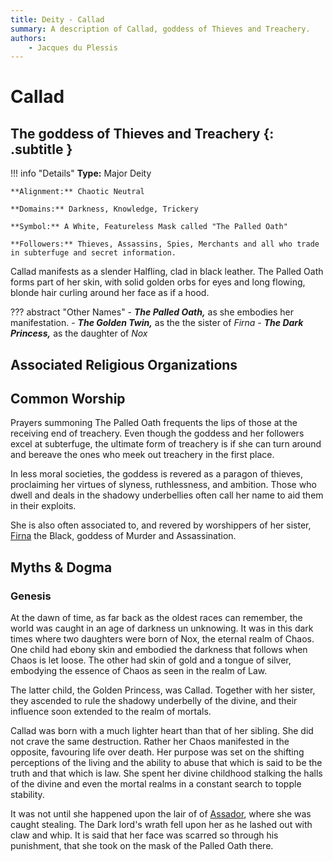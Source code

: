 ```yaml
---
title: Deity - Callad
summary: A description of Callad, goddess of Thieves and Treachery.
authors:
    - Jacques du Plessis
---
```

# Callad
## The goddess of Thieves and Treachery {: .subtitle }

!!! info "Details"
    **Type:** Major Deity

    **Alignment:** Chaotic Neutral

    **Domains:** Darkness, Knowledge, Trickery

    **Symbol:** A White, Featureless Mask called "The Palled Oath"

    **Followers:** Thieves, Assassins, Spies, Merchants and all who trade in subterfuge and secret information.

Callad manifests as a slender Halfling, clad in black leather.  The Palled Oath forms part of her skin, with solid golden orbs for eyes and long flowing, blonde hair curling around her face as if a hood.

??? abstract "Other Names"
    - ***The Palled Oath,*** as she embodies her manifestation.
    - ***The Golden Twin,*** as the the sister of _Firna_
    - ***The Dark Princess,*** as the daughter of _Nox_

## Associated Religious Organizations

## Common Worship
Prayers summoning The Palled Oath frequents the lips of those at the receiving end of treachery.  Even though the goddess and her followers excel at subterfuge, the ultimate form of treachery is if she can turn around and bereave the ones who meek out treachery in the first place.

In less moral societies, the goddess is revered as a paragon of thieves, proclaiming her virtues of slyness, ruthlessness, and ambition.  Those who dwell and deals in the shadowy underbellies often call her name to aid them in their exploits.

She is also often associated to, and revered by worshippers of her sister, [Firna](/religion/deities/firna) the Black, goddess of Murder and Assassination.

## Myths & Dogma
### Genesis
At the dawn of time, as far back as the oldest races can remember, the world was caught in an age of darkness un unknowing.  It was in this dark times where two daughters were born of Nox, the eternal realm of Chaos.  One child had ebony skin and embodied the darkness that follows when Chaos is let loose.  The other had skin of gold and a tongue of silver, embodying the essence of Chaos as seen in the realm of Law.

The latter child, the Golden Princess, was Callad.  Together with her sister, they ascended to rule the shadowy underbelly of the divine, and their influence soon extended to the realm of mortals.

Callad was born with a much lighter heart than that of her sibling.  She did not crave the same destruction.  Rather her Chaos manifested in the opposite, favouring life over death.  Her purpose was set on the shifting perceptions of the living and the ability to abuse that which is said to be the truth and that which is law. She  spent her divine childhood stalking the halls of the divine and even the mortal realms in a constant search to topple stability.

It was not until she happened upon the lair of of [Assador](/religion/deities/assador), where she was caught stealing.  The Dark lord's wrath fell upon her as he lashed out with claw and whip.  It is said that her face was scarred so through his punishment, that she took on the mask of the Palled Oath there.